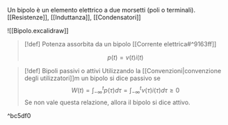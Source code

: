 Un bipolo è un elemento elettrico a due morsetti (poli o terminali). [[Resistenze]], [[Induttanza]], [[Condensatori]]

![[Bipolo.excalidraw]]

>[!def] Potenza assorbita da un bipolo
>[[Corrente elettrica#^9163ff]]
>
>$$p(t)=v(t)i(t)$$

>[!def] Bipoli passivi o attivi
>Utilizzando la [[Convenzioni|convenzione degli utilizzatori]]m un bipolo si dice passivo se
>$$W(t)=\int_{-\infty}^{t}p(\tau)d\tau=\int_{-\infty}^{t}v(\tau)i(\tau)d\tau\ge 0$$
>Se non vale questa relazione, allora il bipolo si dice attivo.

^bc5df0

